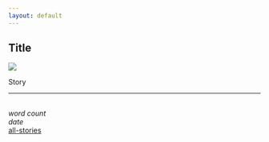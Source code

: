 ```yaml
---
layout: default
---
```


## Title

<!-- below shows an image from a sub page and clicking it links to one on imgur -->

[<img src="/assets/images/writing/example3.png"/>](https://imgur.com/EIEdy64)

Story

*** 
\
_word count_ \
_date_ \
[all-stories](all-stories.html)